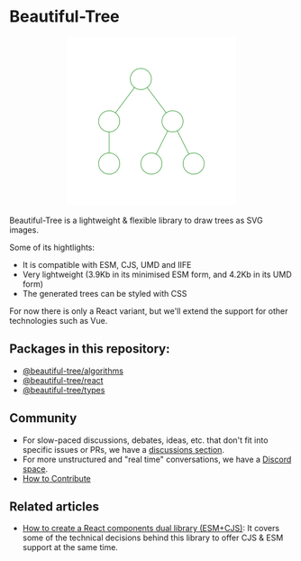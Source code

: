 # Beautiful-Tree

<p align="center">
<img
  src="https://raw.githubusercontent.com/Coder-Spirit/beautiful-tree/main/docs/example1.svg"
	style="height:300px;width:300px;"
	alt="Tree rendered with BeautifulTree"
/>
</p>

Beautiful-Tree is a lightweight & flexible library to draw trees as SVG images.

Some of its hightlights:
- It is compatible with ESM, CJS, UMD and IIFE
- Very lightweight (3.9Kb in its minimised ESM form, and 4.2Kb in its UMD form)
- The generated trees can be styled with CSS

For now there is only a React variant, but we'll extend the support for other
technologies such as Vue.

## Packages in this repository:

- [@beautiful-tree/algorithms](@beautiful-tree/algorithms/README.md)
- [@beautiful-tree/react](@beautiful-tree/react/README.md)
- [@beautiful-tree/types](@beautiful-tree/types/README.md)

## Community

- For slow-paced discussions, debates, ideas, etc. that don't fit into specific
  issues or PRs, we have a
  [discussions section](https://github.com/Coder-Spirit/beautiful-tree/discussions).
- For more unstructured and "real time" conversations, we have a
  [Discord space](https://discord.gg/3a8RSRdEv2).
- [How to Contribute](CONTRIBUTING.md)

## Related articles

- [How to create a React components dual library (ESM+CJS)](https://blog.coderspirit.xyz/blog/2023/09/15/create-a-react-component-lib/):
  It covers some of the technical decisions behind this library to offer CJS &
  ESM support at the same time.
